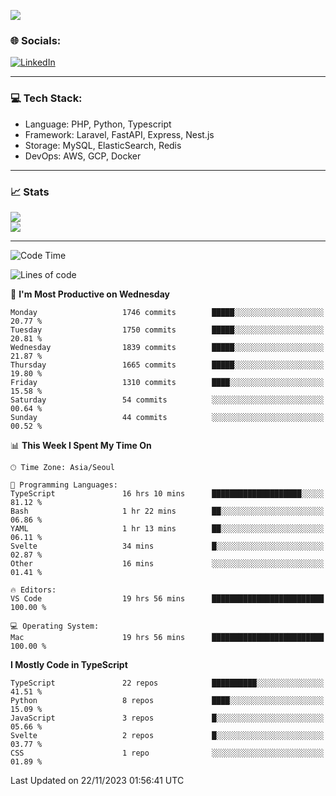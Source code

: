 <!--[![](https://visitcount.itsvg.in/api?id=jin-wk&icon=7&color=12)](https://visitcount.itsvg.in)-->
<!--[![Hits](https://hits.seeyoufarm.com/api/count/incr/badge.svg?url=https%3A%2F%2Fgithub.com%2Fjin-wk&count_bg=%235F625C&title_bg=%23555555&icon=github.svg&icon_color=%23E7E7E7&title=Hits&edge_flat=false)](https://hits.seeyoufarm.com)-->
![](https://komarev.com/ghpvc/?username=jin-wk&color=lightgrey&style=for-the-badge)

### 🌐 Socials:
[![LinkedIn](https://img.shields.io/badge/LinkedIn-%230077B5.svg?logo=linkedin&logoColor=white)](https://linkedin.com/in/jinwook-lee-242625241) 

---

### 💻 Tech Stack:
  - Language: PHP, Python, Typescript
  - Framework: Laravel, FastAPI, Express, Nest.js
  - Storage: MySQL, ElasticSearch, Redis
  - DevOps: AWS, GCP, Docker

---

### 📈 Stats
![](https://github-readme-stats.vercel.app/api?username=jin-wk&theme=dark&hide_border=true&include_all_commits=true&count_private=true)<br/>
![](https://github-readme-streak-stats.herokuapp.com/?user=jin-wk&theme=dark&hide_border=true)<br/>

---

<!--START_SECTION:waka-->
![Code Time](http://img.shields.io/badge/Code%20Time-967%20hrs%2019%20mins-blue)

![Lines of code](https://img.shields.io/badge/From%20Hello%20World%20I%27ve%20Written-1.8%20million%20lines%20of%20code-blue)

📅 **I'm Most Productive on Wednesday** 

```text
Monday                   1746 commits        █████░░░░░░░░░░░░░░░░░░░░   20.77 % 
Tuesday                  1750 commits        █████░░░░░░░░░░░░░░░░░░░░   20.81 % 
Wednesday                1839 commits        █████░░░░░░░░░░░░░░░░░░░░   21.87 % 
Thursday                 1665 commits        █████░░░░░░░░░░░░░░░░░░░░   19.80 % 
Friday                   1310 commits        ████░░░░░░░░░░░░░░░░░░░░░   15.58 % 
Saturday                 54 commits          ░░░░░░░░░░░░░░░░░░░░░░░░░   00.64 % 
Sunday                   44 commits          ░░░░░░░░░░░░░░░░░░░░░░░░░   00.52 % 
```


📊 **This Week I Spent My Time On** 

```text
🕑︎ Time Zone: Asia/Seoul

💬 Programming Languages: 
TypeScript               16 hrs 10 mins      ████████████████████░░░░░   81.12 % 
Bash                     1 hr 22 mins        ██░░░░░░░░░░░░░░░░░░░░░░░   06.86 % 
YAML                     1 hr 13 mins        ██░░░░░░░░░░░░░░░░░░░░░░░   06.11 % 
Svelte                   34 mins             █░░░░░░░░░░░░░░░░░░░░░░░░   02.87 % 
Other                    16 mins             ░░░░░░░░░░░░░░░░░░░░░░░░░   01.41 % 

🔥 Editors: 
VS Code                  19 hrs 56 mins      █████████████████████████   100.00 % 

💻 Operating System: 
Mac                      19 hrs 56 mins      █████████████████████████   100.00 % 
```

**I Mostly Code in TypeScript** 

```text
TypeScript               22 repos            ██████████░░░░░░░░░░░░░░░   41.51 % 
Python                   8 repos             ████░░░░░░░░░░░░░░░░░░░░░   15.09 % 
JavaScript               3 repos             █░░░░░░░░░░░░░░░░░░░░░░░░   05.66 % 
Svelte                   2 repos             █░░░░░░░░░░░░░░░░░░░░░░░░   03.77 % 
CSS                      1 repo              ░░░░░░░░░░░░░░░░░░░░░░░░░   01.89 % 
```




 Last Updated on 22/11/2023 01:56:41 UTC
<!--END_SECTION:waka-->
